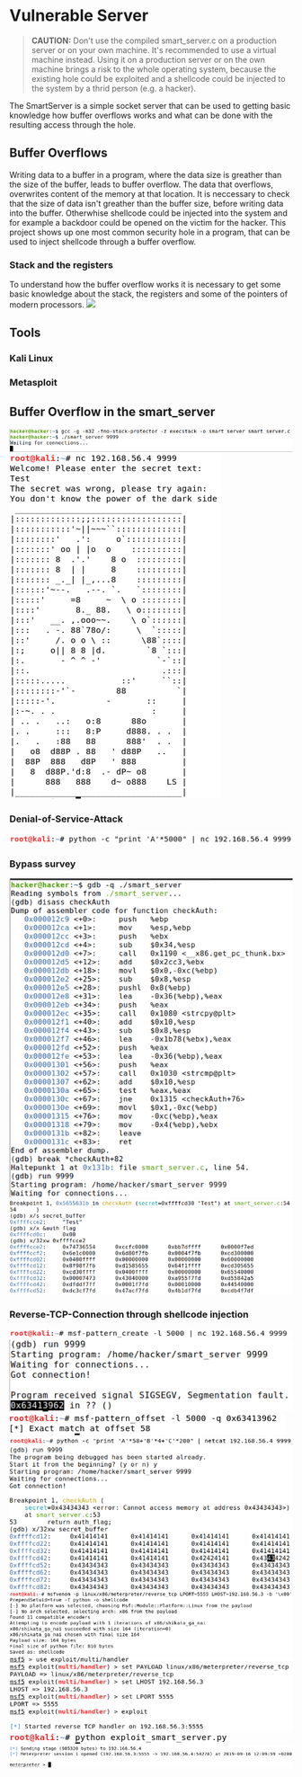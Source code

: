 # Vulnerable Server

> **CAUTION:** Don't use the compiled smart_server.c on a production server or on your own machine. It's recommended to use a virtual machine instead. Using it on a production server or on the own machine brings a risk to the whole operating system, because the existing hole could be exploited and a shellcode could be injected to the system by a thrid person (e.g. a hacker).

The SmartServer is a simple socket server that can be used to getting basic knowledge how buffer overflows works and what can be done with the resulting access through the hole.

## Buffer Overflows
Writing data to a buffer in a program, where the data size is greather than the size of the buffer, leads to buffer overflow. The data that overflows, overwrites content of the memory at that location. It is neccessary to check that the size of data isn't greather than the buffer size, before writing data into the buffer. Otherwhise shellcode could be injected into the system and for example a backdoor could be opened on the victim for the hacker. This project shows up one most common security hole in a program, that can be used to inject shellcode through a buffer overflow.

### Stack and the registers
To understand how the buffer overflow works it is necessary to get some basic knowledge about the stack, the registers and some of the pointers of modern processors. 
![](https://upload.wikimedia.org/wikipedia/commons/thumb/8/8a/ProgramCallStack2_en.png/800px-ProgramCallStack2_en.png)

## Tools


### Kali Linux


### Metasploit


## Buffer Overflow in the smart_server
![](images/001_compile_and_start.png)
![](images/002_test_with_netcat.png)

### Denial-of-Service-Attack
![](images/003_long_input.png)

### Bypass survey
![](images/004_run_server_debug.png)
![](images/005_check_stack.png)

### Reverse-TCP-Connection through shellcode injection
![](images/006_pattern_create.png)
![](images/007_segmentation_fault.png)
![](images/008_pattern_offset.png)
![](images/009_send_unique_pattern.png)
![](images/010_get_adress_of_shellcode.png)
![](images/011_generate_shellcode.png)
![](images/012_msfconsole.png)
![](images/013_run_exploit.png)
![](images/014_meterpreter.png)
